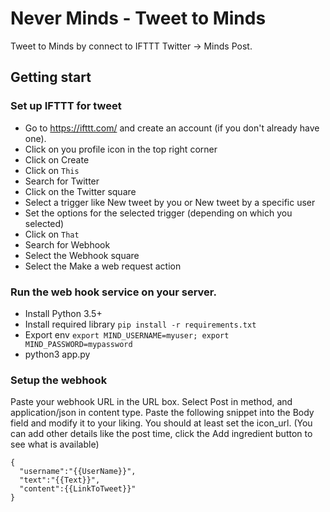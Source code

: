 # Never Minds - Tweet to Minds
Tweet to Minds by connect to IFTTT Twitter -> Minds Post.

## Getting start
### Set up IFTTT for tweet
- Go to https://ifttt.com/ and create an account (if you don't already have one).
- Click on you profile icon in the top right corner
- Click on Create
- Click on `This`
- Search for Twitter
- Click on the Twitter square
- Select a trigger like New tweet by you or New tweet by a specific user
- Set the options for the selected trigger (depending on which you selected)
- Click on `That`
- Search for Webhook
- Select the Webhook square
- Select the Make a web request action

### Run the web hook service on your server.
- Install Python 3.5+
- Install required library `pip install -r requirements.txt`
- Export env `export MIND_USERNAME=myuser; export MIND_PASSWORD=mypassword`
- python3 app.py

### Setup the webhook
Paste your webhook URL in the URL box.
Select Post in method, and application/json in content type.
Paste the following snippet into the Body field and modify it to your liking. You should at least set the icon_url. (You can add other details like the post time, click the Add ingredient button to see what is available)
```
{
  "username":"{{UserName}}",
  "text":"{{Text}}",
  "content":{{LinkToTweet}}"
}
```